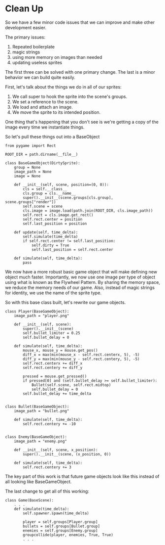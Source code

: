 # Clean Up

So we have a few minor code issues that we can improve and make other
development easier.

The primary issues:

1. Repeated boilerplate
2. magic strings
3. using more memory on images than needed
4. updating useless sprites

The first three can be solved with one primary change. The last is a
minor behavior we can build quite easily.

First, let's talk about the things we do in all of our sprites:

1. We call super to hook the sprite into the scene's groups.
2. We set a reference to the scene.
3. We load and attach an image.
4. We move the sprite to its intended position.

One thing that's happening that you don't see is we're getting a copy
of the image every time we instantiate things.

So let's pull these things out into a BaseObject

    from pygame import Rect

    ROOT_DIR = path.dirname(__file__)

    class BaseGameObject(DirtySprite):
        group = None
        image_path = None
        image = None

        def __init__(self, scene, position=(0, 0)):
            cls = self.__class__
            cls.group = cls.__name__
            super().__init__(scene.groups[cls.group], scene.groups["render"])
            self.scene = scene
            cls.image = image.load(path.join(ROOT_DIR, cls.image_path))
            self.rect = cls.image.get_rect()
            self.rect.center = position
            self.last_position = position

        def update(self, time_delta):
            self.simulate(time_delta)
            if self.rect.center != self.last_position:
                self.dirty = True
                self.last_position = self.rect.center

        def simulate(self, time_delta):
            pass

We now have a more robust basic game object that will make defining new
object much faster. Importantly, we now use one image per type of
object using what is known as the Flywheel Pattern. By sharing the
memory space, we reduce the memory needs of our game. Also, instead of
magic strings for identity, we use the name of the sprite type.

So with this base class built, let's rewrite our game objects.

    class Player(BaseGameObject):
        image_path = "player.png"

        def __init__(self, scene):
            super().__init__(scene)
            self.bullet_limiter = 0.25
            self.bullet_delay = 0

        def simulate(self, time_delta):
            mouse_x, mouse_y = mouse.get_pos()
            diff_x = max(min(mouse_x - self.rect.centerx, 5), -5)
            diff_y = max(min(mouse_y - self.rect.centery, 5), -5)
            self.rect.centerx += diff_x
            self.rect.centery += diff_y

            pressed = mouse.get_pressed()
            if pressed[0] and (self.bullet_delay >= self.bullet_limiter):
                Bullet(self.scene, self.rect.midtop)
                self.bullet_delay = 0
            self.bullet_delay += time_delta


    class Bullet(BaseGameObject):
        image_path = "bullet.png"

        def simulate(self, time_delta):
            self.rect.centery += -10


    class Enemy(BaseGameObject):
        image_path = "enemy.png"

        def __init__(self, scene, x_position):
            super().__init__(scene, (x_position, 0))

        def simulate(self, time_delta):
            self.rect.centery += 3

The key part of this work is that future game objects look like this
instead of all looking like BaseGameObject.

The last change to get all of this working:

    class Game(BaseScene):
        . . .
        def simulate(time_delta):
            self.spawner.spawn(time_delta)

            player = self.groups[Player.group]
            bullets = self.groups[Bullet.group]
            enemies = self.groups[Enemy.group]
            groupcollide(player, enemies, True, True)
            . . .
